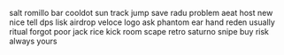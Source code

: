 
salt
romillo 
bar
cooldot
sun
track
jump
save
radu
problem
aeat
host
new
nice
tell dps
lisk airdrop
veloce
logo
ask
phantom
ear
hand
reden
usually
ritual
forgot
poor
jack
rice
kick
room
scape
retro
saturno
snipe
buy
risk
always
yours
